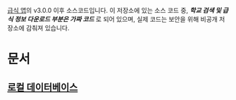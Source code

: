 [급식 앱](https://play.google.com/store/apps/details?id=winapi251.app.schoolmeal)의 v3.0.0 이후 소스코드입니다.
이 저장소에 있는 소스 코드 중, _**학교 검색 및 급식 정보 다운로드 부분은 가짜 코드**_ 로 되어 있으며, 실제 코드는 보안을 위해 비공개 저장소에 감춰져 있습니다.

# 문서
## [로컬 데이터베이스](./doc/로컬%20데이터베이스.md)
